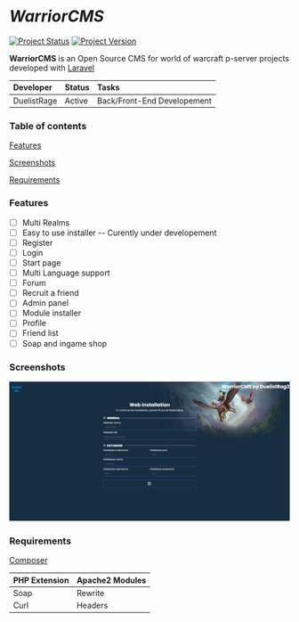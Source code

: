 # _WarriorCMS_

[![Project Status](https://img.shields.io/badge/Status-Alpha-yellow.svg?style=flat-square)](#)
[![Project Version](https://img.shields.io/badge/Version-0.1.0-green.svg?style=flat-square)](#)

**WarriorCMS** is an Open Source CMS for world of warcraft p-server projects developed with [Laravel](https://laravel.com)

| Developer | Status | Tasks |
| :----------- | :---------- | :---------- |
| DuelistRage | Active | Back/Front-End Developement |

### Table of contents

[Features](#Features)

[Screenshots](#Screenshots)

[Requirements](#Requirements)

### Features

- [ ] Multi Realms
- [ ] Easy to use installer -- Curently under developement
- [ ] Register
- [ ] Login
- [ ] Start page
- [ ] Multi Language support
- [ ] Forum
- [ ] Recruit a friend
- [ ] Admin panel
- [ ] Module installer
- [ ] Profile
- [ ] Friend list
- [ ] Soap and ingame shop

### Screenshots

![Alt text](/screenshots/Screenshot1.png?raw=true "Installer")

### Requirements

[Composer](https://getcomposer.org/)

| PHP Extension | Apache2 Modules |
| :----------- | :---------- |
| Soap | Rewrite |
| Curl | Headers |

